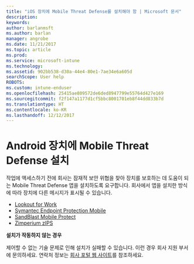 ```yaml
---
title: "iOS 장치에 Mobile Threat Defense를 설치해야 함 | Microsoft 문서"
description: 
keywords: 
author: barlanmsft
ms.author: barlan
manager: angrobe
ms.date: 11/21/2017
ms.topic: article
ms.prod: 
ms.service: microsoft-intune
ms.technology: 
ms.assetid: 902bb538-d30a-44e4-80e1-7ae34e6a605d
searchScope: User help
ROBOTS: 
ms.custom: intune-enduser
ms.openlocfilehash: 25415ae809572de6ded8947799e55764d427e169
ms.sourcegitcommit: f2f147a1177d1cf5bbc8001701eb8f44dd833b7d
ms.translationtype: HT
ms.contentlocale: ko-KR
ms.lasthandoff: 12/12/2017
---
```

# <a name="install-mobile-threat-defense-on-your-android-device"></a>Android 장치에 Mobile Threat Defense 설치

작업에 액세스하기 전에 회사는 잠재적 보안 위협을 찾아 장치를 보호하는 데 도움이 되는 Mobile Threat Defense 앱을 설치하도록 요구합니다. 회사에서 앱을 설치한 방식에 따라 장치에 다른 메시지가 표시될 수 있습니다.

* [Lookout for Work](you-are-prompted-to-install-lookout-for-work-android.md)
* [Symantec Endpoint Protection Mobile](you-are-prompted-to-install-skycure-android.md)
* [SandBlast Mobile Protect](you-are-prompted-to-install-sandblast-android.md)
* [Zimperium zIPS](you-are-prompted-to-install-zips-android.md)

**설치가 작동하지 않는 경우**

제어할 수 없는 기술 문제로 인해 설치가 실패할 수 있습니다. 이런 경우 회사 지원 부서에 문의하세요. 연락처 정보는 [회사 포털 웹 사이트](https://portal.manage.microsoft.com#HelpDeskDialog)를 참조하세요.

